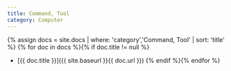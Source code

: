 ```yaml
---
title: Command, Tool
category: Computer
---
```


{% assign docs = site.docs | where: 'category','Command, Tool' | sort: 'title' %}
{% for doc in docs %}{% if doc.title != null %}
* [{{ doc.title }}]({{ site.baseurl }}{{ doc.url }})
{% endif %}{% endfor %}

